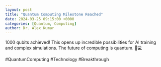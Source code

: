 ```yaml
---
layout: post
title: "Quantum Computing Milestone Reached"
date: 2024-03-25 09:15:00 +0000
categories: [Quantum, Computing]
author: Dr. Alex Kumar
---
```


1000 qubits achieved! This opens up incredible possibilities for AI training and complex simulations. The future of computing is quantum. 🌟💻

#QuantumComputing #Technology #Breakthrough 
